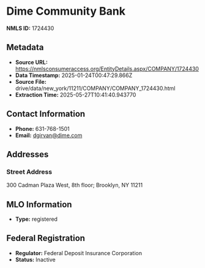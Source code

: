 # Dime Community Bank

**NMLS ID:** 1724430

## Metadata
- **Source URL:** https://nmlsconsumeraccess.org/EntityDetails.aspx/COMPANY/1724430
- **Data Timestamp:** 2025-01-24T00:47:29.866Z
- **Source File:** drive/data/new_york/11211/COMPANY/COMPANY_1724430.html
- **Extraction Time:** 2025-05-27T10:41:40.943770

## Contact Information
- **Phone:** 631-768-1501
- **Email:** dgirvan@dime.com

## Addresses
### Street Address
300 Cadman Plaza West, 8th floor; Brooklyn, NY 11211

## MLO Information
- **Type:** registered

## Federal Registration
- **Regulator:** Federal Deposit Insurance Corporation
- **Status:** Inactive

